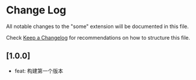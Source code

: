 # Change Log

All notable changes to the "some" extension will be documented in this file.

Check [Keep a Changelog](http://keepachangelog.com/) for recommendations on how to structure this file.

## [1.0.0]

- feat: 构建第一个版本